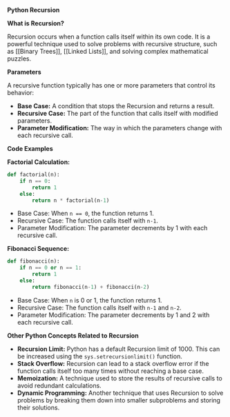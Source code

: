 **Python Recursion**

**What is Recursion?**

Recursion occurs when a function calls itself within its own code. It is a powerful technique used to solve problems with recursive structure, such as [[Binary Trees]], [[Linked Lists]], and solving complex mathematical puzzles.

**Parameters**

A recursive function typically has one or more parameters that control its behavior:

* **Base Case:** A condition that stops the Recursion and returns a result.
* **Recursive Case:** The part of the function that calls itself with modified parameters.
* **Parameter Modification:** The way in which the parameters change with each recursive call.

**Code Examples**

**Factorial Calculation:**

```python
def factorial(n):
    if n == 0:
        return 1
    else:
        return n * factorial(n-1)
```

* Base Case: When `n == 0`, the function returns 1.
* Recursive Case: The function calls itself with `n-1`.
* Parameter Modification: The parameter decrements by 1 with each recursive call.

**Fibonacci Sequence:**

```python
def fibonacci(n):
    if n == 0 or n == 1:
        return 1
    else:
        return fibonacci(n-1) + fibonacci(n-2)
```

* Base Case: When `n` is 0 or 1, the function returns 1.
* Recursive Case: The function calls itself with `n-1` and `n-2`.
* Parameter Modification: The parameter decrements by 1 and 2 with each recursive call.

**Other Python Concepts Related to Recursion**

* **Recursion Limit:** Python has a default Recursion limit of 1000. This can be increased using the `sys.setrecursionlimit()` function.
* **Stack Overflow:** Recursion can lead to a stack overflow error if the function calls itself too many times without reaching a base case.
* **Memoization:** A technique used to store the results of recursive calls to avoid redundant calculations.
* **Dynamic Programming:** Another technique that uses Recursion to solve problems by breaking them down into smaller subproblems and storing their solutions.